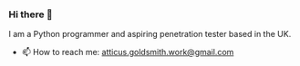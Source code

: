 ### Hi there 👋

I am a Python programmer and aspiring penetration tester based in the UK.

- 📫 How to reach me: atticus.goldsmith.work@gmail.com

<!--
**AelarLiadon/AelarLiadon** is a ✨ _special_ ✨ repository because its `README.md` (this file) appears on your GitHub profile.

Here are some ideas to get you started:

- 🔭 I’m currently working on ...
- 🌱 I’m currently learning ...
- 👯 I’m looking to collaborate on ...
- 🤔 I’m looking for help with ...
- 💬 Ask me about ...
- 😄 Pronouns: ...
- ⚡ Fun fact: ...
-->
